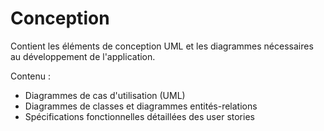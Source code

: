 # Conception

Contient les éléments de conception UML et les diagrammes nécessaires au développement de l'application.

Contenu :
- Diagrammes de cas d'utilisation (UML)
- Diagrammes de classes et diagrammes entités-relations
- Spécifications fonctionnelles détaillées des user stories
